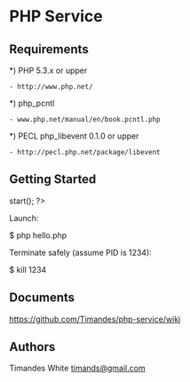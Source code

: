 PHP Service
===========

Requirements
------------

*) PHP 5.3.x or upper

    - http://www.php.net/

*) php_pcntl

    - www.php.net/manual/en/book.pcntl.php

*) PECL php_libevent 0.1.0 or upper

    - http://pecl.php.net/package/libevent

Getting Started
---------------

<?php

/**
 * hello.php
 */

require 'vendor/autoload.php';

use Timandes\CLI\Service;

$oService = Service::create(function() {
    // do something ...
}, 3);
$oService->start();

?>

Launch:

$ php hello.php

Terminate safely (assume PID is 1234):

$ kill 1234

Documents
---------

https://github.com/Timandes/php-service/wiki

Authors
-------

Timandes White <timands@gmail.com>